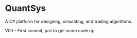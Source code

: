 QuantSys
========
A C# platform for designing, simulating, and trading algorithms.

V0.1 - First commit, just to get some code up.